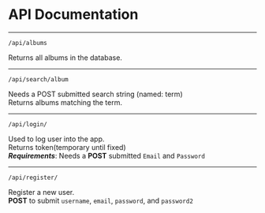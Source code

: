 # API Documentation

***

```
/api/albums
```

Returns all albums in the database.
***

```
/api/search/album
```

Needs a POST submitted search string (named: term)  
Returns albums matching the term.
***

```
/api/login/
```

Used to log user into the app.   
Returns token(temporary until fixed)            
_**Requirements**_:
Needs a **POST** submitted `Email` and `Password`
***

```
/api/register/
```
Register a new user.  
**POST** to submit `username`, `email`, `password`, and `password2`
